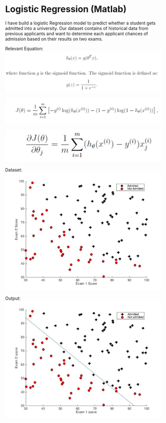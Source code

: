 # Logistic Regression (Matlab)

I have build a logistic Regression model to predict whether a student gets admitted into a university. Our dataset contains of historical data from previous applicants and want to determine each applicant chances of admission based on their results on two exams.

Relevant Equation:
![alt_text](https://github.com/TDP4you/Machine_Learning_Matlab/blob/master/Logistic%20Regression/eq1.JPG)

![alt_text](https://github.com/TDP4you/Machine_Learning_Matlab/blob/master/Logistic%20Regression/eq2.JPG)

![alt_text](https://github.com/TDP4you/Machine_Learning_Matlab/blob/master/Logistic%20Regression/eq3.JPG)

Dataset:
![alt_text](https://github.com/TDP4you/Machine_Learning_Matlab/blob/master/Logistic%20Regression/Dataset.jpg)

Output:
![alt_text](https://github.com/TDP4you/Machine_Learning_Matlab/blob/master/Logistic%20Regression/Decision%20Boundary.jpg)

